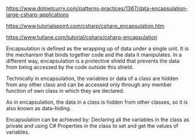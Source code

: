 https://www.dotnetcurry.com/patterns-practices/1367/data-encapsulation-large-csharp-applications

https://www.tutorialspoint.com/csharp/csharp_encapsulation.htm

https://www.tutlane.com/tutorial/csharp/csharp-encapsulation

Encapsulation is defined as the wrapping up of data under a single unit. It is the mechanism that binds together code and the data it manipulates. In a different way, encapsulation is a protective shield that prevents the data from being accessed by the code outside this shield.

Technically in encapsulation, the variables or data of a class are hidden from any other class and can be accessed only through any member function of own class in which they are declared.

As in encapsulation, the data in a class is hidden from other classes, so it is also known as data-hiding.

Encapsulation can be achieved by: Declaring all the variables in the class as private and using C# Properties in the class to set and get the values of variables.

